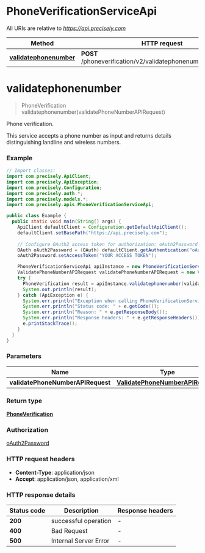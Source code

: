 # PhoneVerificationServiceApi

All URIs are relative to *https://api.precisely.com*

Method | HTTP request | Description
------------- | ------------- | -------------
[**validatephonenumber**](PhoneVerificationServiceApi.md#validatephonenumber) | **POST** /phoneverification/v2/validatephonenumber/results.json | Phone verification.


<a name="validatephonenumber"></a>
# **validatephonenumber**
> PhoneVerification validatephonenumber(validatePhoneNumberAPIRequest)

Phone verification.

This service accepts a phone number as input and returns details distinguishing landline and wireless numbers.

### Example
```java
// Import classes:
import com.precisely.ApiClient;
import com.precisely.ApiException;
import com.precisely.Configuration;
import com.precisely.auth.*;
import com.precisely.models.*;
import com.precisely.apis.PhoneVerificationServiceApi;

public class Example {
  public static void main(String[] args) {
    ApiClient defaultClient = Configuration.getDefaultApiClient();
    defaultClient.setBasePath("https://api.precisely.com");
    
    // Configure OAuth2 access token for authorization: oAuth2Password
    OAuth oAuth2Password = (OAuth) defaultClient.getAuthentication("oAuth2Password");
    oAuth2Password.setAccessToken("YOUR ACCESS TOKEN");

    PhoneVerificationServiceApi apiInstance = new PhoneVerificationServiceApi(defaultClient);
    ValidatePhoneNumberAPIRequest validatePhoneNumberAPIRequest = new ValidatePhoneNumberAPIRequest(); // ValidatePhoneNumberAPIRequest | 
    try {
      PhoneVerification result = apiInstance.validatephonenumber(validatePhoneNumberAPIRequest);
      System.out.println(result);
    } catch (ApiException e) {
      System.err.println("Exception when calling PhoneVerificationServiceApi#validatephonenumber");
      System.err.println("Status code: " + e.getCode());
      System.err.println("Reason: " + e.getResponseBody());
      System.err.println("Response headers: " + e.getResponseHeaders());
      e.printStackTrace();
    }
  }
}
```

### Parameters

Name | Type | Description  | Notes
------------- | ------------- | ------------- | -------------
 **validatePhoneNumberAPIRequest** | [**ValidatePhoneNumberAPIRequest**](ValidatePhoneNumberAPIRequest.md)|  |

### Return type

[**PhoneVerification**](PhoneVerification.md)

### Authorization

[oAuth2Password](../README.md#oAuth2Password)

### HTTP request headers

 - **Content-Type**: application/json
 - **Accept**: application/json, application/xml

### HTTP response details
| Status code | Description | Response headers |
|-------------|-------------|------------------|
**200** | successful operation |  -  |
**400** | Bad Request |  -  |
**500** | Internal Server Error |  -  |

